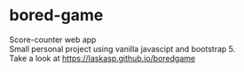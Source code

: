 # bored-game
Score-counter web app <br>
Small personal project using vanilla javascipt and bootstrap 5. <br>
Take a look at https://laskasp.github.io/boredgame
